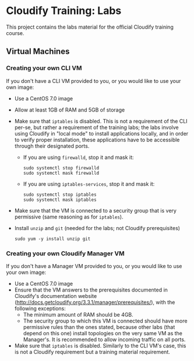 # Cloudify Training: Labs

This project contains the labs material for the official Cloudify training course.

## Virtual Machines

### Creating your own CLI VM

If you don't have a CLI VM provided to you, or you would like to use your own image:

* Use a CentOS 7.0 image
* Allow at least 1GB of RAM and 5GB of storage
* Make sure that `iptables` is disabled. This is not a requirement of the CLI per-se, but rather
a requirement of the training labs; the labs involve using Cloudify in "local mode" to install applications locally, and
in order to verify proper installation, these applications have to be accessible through their designated ports.
  * If you are using `firewalld`, stop it and mask it:

    ```
    sudo systemctl stop firewalld
    sudo systemctl mask firewalld
    ```
  * If you are using `iptables-services`, stop it and mask it:

    ```
    sudo systemctl stop iptables
    sudo systemctl mask iptables
    ```
* Make sure that the VM is connected to a security group that is very permissive (same reasoning as for
`iptables`).

* Install `unzip` and `git` (needed for the labs; not Cloudify prerequisites)

  ```
  sudo yum -y install unzip git
  ```

### Creating your own Cloudify Manager VM

If you don't have a Manager VM provided to you, or you would like to use your own image:

* Use a CentOS 7.0 image
* Ensure that the VM answers to the prerequisites documented in Cloudify's documentation website (http://docs.getcloudify.org/3.3.1/manager/prerequisites/),
with the following exceptions:
  * The minimum amount of RAM should be 4GB.
  * The security group to which this VM is connected should have more permissive rules than the ones stated,
  because other labs (that depend on this one) install topologies on the very same VM as the Manager's.
  It is recommended to allow incoming traffic on all ports.
* Make sure that `iptables` is disabled. Similarly to the CLI VM's case, this is not a Cloudify requirement but a training
material requirement.

